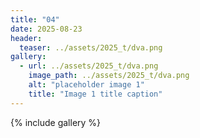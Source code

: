 ```yaml
---
title: "04"
date: 2025-08-23
header:
  teaser: ../assets/2025_t/dva.png
gallery:
  - url: ../assets/2025_t/dva.png
    image_path: ../assets/2025_t/dva.png
    alt: "placeholder image 1"
    title: "Image 1 title caption"
---
```

{% include gallery %}
